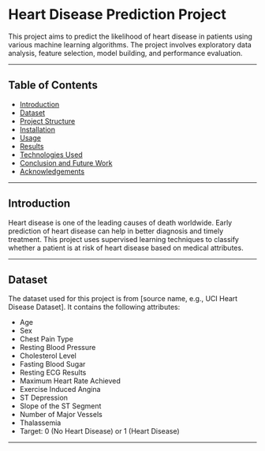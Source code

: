 # Heart Disease Prediction Project

This project aims to predict the likelihood of heart disease in patients using various machine learning algorithms. The project involves exploratory data analysis, feature selection, model building, and performance evaluation.

---

## Table of Contents
- [Introduction](#introduction)
- [Dataset](#dataset)
- [Project Structure](#project-structure)
- [Installation](#installation)
- [Usage](#usage)
- [Results](#results)
- [Technologies Used](#technologies-used)
- [Conclusion and Future Work](#conclusion-and-future-work)
- [Acknowledgements](#acknowledgements)

---

## Introduction
Heart disease is one of the leading causes of death worldwide. Early prediction of heart disease can help in better diagnosis and timely treatment. This project uses supervised learning techniques to classify whether a patient is at risk of heart disease based on medical attributes.

---

## Dataset
The dataset used for this project is from [source name, e.g., UCI Heart Disease Dataset]. It contains the following attributes:
- Age
- Sex
- Chest Pain Type
- Resting Blood Pressure
- Cholesterol Level
- Fasting Blood Sugar
- Resting ECG Results
- Maximum Heart Rate Achieved
- Exercise Induced Angina
- ST Depression
- Slope of the ST Segment
- Number of Major Vessels
- Thalassemia
- Target: 0 (No Heart Disease) or 1 (Heart Disease)

---


